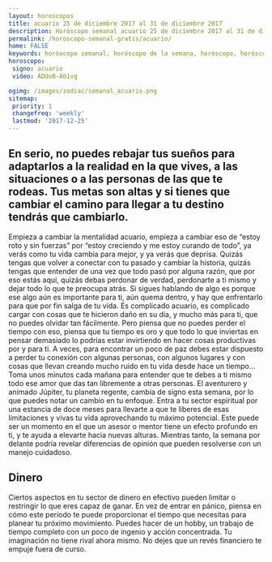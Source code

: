 ```yaml
---
layout: horoscopos
title: acuario 25 de diciembre 2017 al 31 de diciembre 2017 
description: Horóscopo semanal acuario 25 de diciembre 2017 al 31 de diciembre 2017. En serio, no puedes rebajar tus sueños para adaptarlos a la realidad en la que vives, a las situaciones o a las personas de las que te rodeas. Tus metas son altas y si tienes que cambiar el camino para llegar a tu destino tendrás que cambiarlo.
permalink: /horoscopo-semanal-gratis/acuario/
home: FALSE
keywords: horóscopo semanal, horóscopo de la semana, horóscopo, horóscopo gratis,horóscopos, horóscopo esperanza gracia, horoscopos acuario la semana, horóscopos gratis, Tarot, Astrologia, Zodíaco, acuario, horoscopo gratis, semanal
horoscopo:
 signo: acuario
 video: ADUoB-A61vg

ogimg: /images/zodiac/semanal_acuario.png
sitemap:
 priority: 1
 changefreq: 'weekly'
 lastmod: '2017-12-25'
---
```




## En serio, no puedes rebajar tus sueños para adaptarlos a la realidad en la que vives, a las situaciones o a las personas de las que te rodeas. Tus metas son altas y si tienes que cambiar el camino para llegar a tu destino tendrás que cambiarlo.

Empieza a cambiar la mentalidad acuario, empieza a cambiar eso de “estoy roto y sin fuerzas” por “estoy creciendo y me estoy curando de todo”, ya verás como tu vida cambia para mejor, y ya verás que deprisa. Quizás tengas que volver a conectar con tu pasado y cambiar la historia, quizás tengas que entender de una vez que todo pasó por alguna razón, que por eso estás aquí, quizás debas perdonar de verdad, perdonarte a ti mismo y dejar todo lo que te preocupa atrás. Si sigues hablando de algo es porque ese algo aún es importante para ti, aún quema dentro, y hay que enfrentarlo para que por fin salga de tu vida. Es complicado acuario, es complicado cargar con cosas que te hicieron daño en su día, y mucho más para ti, que no puedes olvidar tan fácilmente. Pero piensa que no puedes perder el tiempo con eso, piensa que tu tiempo es oro y que todo lo que inviertas en pensar demasiado lo podrías estar invirtiendo en hacer cosas productivas por y para ti. A veces, para encontrar un poco de paz debes estar dispuesto a perder tu conexión con algunas personas, con algunos lugares y con cosas que llevan creando mucho ruido en tu vida desde hace un tiempo… Toma unos minutos cada mañana para entender que te debes a ti mismo todo ese amor que das tan libremente a otras personas.
El aventurero y animado Júpiter, tu planeta regente, cambia de signo esta semana, por lo que puedes notar un cambio en tu enfoque. Entra a tu sector espiritual por una estancia de doce meses para llevarte a que te liberes de esas limitaciones y vivas tu vida aprovechando tu máximo potencial. Este puede ser un momento en el que un asesor o mentor tiene un efecto profundo en ti, y te ayuda a elevarte hacia nuevas alturas. Mientras tanto, la semana por delante podría revelar diferencias de opinión que pueden resolverse con un manejo cuidadoso.

## Dinero

Ciertos aspectos en tu sector de dinero en efectivo pueden limitar o restringir lo que eres capaz de ganar. En vez de entrar en pánico, piensa en cómo este período te puede proporcionar el tiempo que necesitas para planear tu próximo movimiento. Puedes hacer de un hobby,  un trabajo de tiempo completo con un poco de ingenio y acción concentrada. Tu imaginación no tiene rival ahora mismo. No dejes que un revés financiero te empuje fuera de curso.